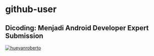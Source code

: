 # github-user
## Dicoding: Menjadi Android Developer Expert Submission
[![hueyanroberto](https://circleci.com/gh/hueyanroberto/github-user.svg?style=svg)](https://circleci.com/gh/hueyanroberto/github-user)
